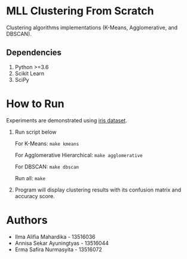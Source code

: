 # MLL Clustering From Scratch

Clustering algorithms implementations (K-Means, Agglomerative, and DBSCAN).

## Dependencies
1. Python >=3.6
2. Scikit Learn
3. SciPy

# How to Run

Experiments are demonstrated using [iris dataset](https://scikit-learn.org/stable/modules/generated/sklearn.datasets.load_iris.html#sklearn.datasets.load_iris).

1. Run script below

    For K-Means: `make kmeans`
    
    For Agglomerative Hierarchical: `make agglomerative`
    
    For DBSCAN: `make dbscan`

    Run all: `make`

2. Program will display clustering results with its confusion matrix and accuracy score.

# Authors

- Ilma Alifia Mahardika	-	13516036
- Annisa Sekar Ayuningtyas - 13516044
- Erma Safira Nurmasyita - 13516072
